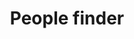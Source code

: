 ---
# This file is a template to document a new frontend template within the GOV.UK Publishing Design Guide website.
layout: frontend-template-documentation
sectionKey: Frontend templates

# Step 1: Duplicate and rename this file to the proposed frontend template you want to include in the Publishing Design Guide website.
# When duplicating and renaming this file use lowercase and replace any spaces with a dash (ie. -)

# Step 2: Set "eleventyExcludeFromCollections" to "false". This will ensure that the code snippet is commented out and a page will be display withinin the Publishing Design Guide.
eleventyExcludeFromCollections: false

# Step 3: Establish the relationship of this frontend template.
# The relationship between frontend templates will be demonstrated visually via levels on the left-hand navigation menu. For instance, "GitHub smart answers" is only revealed when the end-user selects "Smart answer" since "GitHub smart answers" a child template to the "Smart answer" frontend template.
eleventyNavigation:
  # If this frontend template is not associated with or a child to another frontend template, set the field below ("parent") to "Frontend templates"
  parent: Finder

# Step 4: Input data points according to fields below to the best of your ability. Any fields without any data points will not be displayed on the website.

# Name of the frontend tempalte
# This is the name of the frontend template (ex. Homepage). It is required to display the title on the page, in the meta data, and in the left-hand navigation menu of the frontend templates page.
title: People finder

# Description of the frontend template
# This briefly describes what the frontend template is. It is required to display the description on the page, and in the <head> meta description.
description: A directory of all ministers and senior officials on GOV.UK.

# Embedding the figma file of the frontend template
# This will display a Figma embed on the page.
# To add a Figma embed, copy only the URL within the embed snippet.
figmaLink: #Delete this comment before entering the Figma embed URL of the Figma representaiton of this frontend template.

# How the frontend template works
# Briefly descibe how this frontend template works. For instance, listing out what end-user can do on a page that uses this frontend template, as well as it's relation to other pages and its associated frontend templates on GOV.UK.
# You MUST wrap this in single quotation marks (ie. ' '), since markdown can be used to enter this information. To create a heading, use three hashes (ie. ###).
howItWorks:
  'This finder lists all the contacts within the UK government. End-users can use the search component to filter the returned results on the page based on a topic and via search.'

# Live examples of webpages that use this frontend template
# List out all the pages on GOV.UK that use this frontend template, by providing: (1) the title of the page, (2) the URL of the page, and (3) indicate whether the page is in Welsh in order for assistive technology to read out the page title correctly.
examples:
  # To add additional examples duplicate the the fields below (adhering to the formating) but increase the count by one integer.
  0:
    # Both title and link are REQUIRED in order for this information to render on the page.
    title: 'All ministers and senior officials on GOV.UK'
    link: https://www.gov.uk/government/people
    welsh:
      # Options on whether the webpage using this frontend template is in Welsh:
        # true = The webpage is in Welsh
        # false = The webpage is not in Welsh, but rather in English
      false
    
# The Content Data (Production) URL this frontend template
# Filter the document type in content data and copy the URL in your browser's address bar.
contentDataLink: #Delete this comment before entering Content Data URL assocaited with this frontend template.

# How is this frontend template built
# This will display all the underlying technologies that make-up this template.
contentSchema:
  # The GOV.UK [browser extension](https://github.com/alphagov/govuk-browser-extension) can help indentify the content schema for this frontend template.
  title: finder
  link: https://docs.publishing.service.gov.uk/content-schemas/finder.html

contentType:
  # The GOV.UK [browser extension](https://github.com/alphagov/govuk-browser-extension) can help indentify the content type (also known as document type) for this frontend template.
  title: finder
  link: https://docs.publishing.service.gov.uk/document-types/finder.html

publishingApp:
  # The GOV.UK [browser extension](https://github.com/alphagov/govuk-browser-extension) can help indentify the publishing app associated with adding content to this frontend template.
  # Publishing app options:
    # collections publisher
    # contacts admin
    # content publisher
    # content tagger
    # local links manager
    # mainstream publisher
    # manuals publisher
    # maslow
    # service manual publisher
    # short url manager
    # special route publisher
    # specialist publisher
    # travel advice publisher
    # whitehall
  #Delete this comment before entering the name of the publishing app.

renderingApp:
  # The GOV.UK [browser extension](https://github.com/alphagov/govuk-browser-extension) can help indentify which rendering app is used to generate this frontend template.
  # Rendring app options:
    # collections
    # email alert frontend
    # feedback
    # finder frontend
    # frontend
    # government frontend
    # smart answers
    # static
  finder frontend

# Components that make-up this frontend template
# List out all the components that make-up this frontend template, by (1) providing the name of the component, (2) a link to the documentation for said component, (3) how is this component generated on the page and (4) the associated publishing input fields within the publishing app.
components:
  # To add additional components duplicate the the fields below (adhering to the formating) but increase the count by one integer.
  0:
    # The componentName is REQUIRED in order for this information to be displayed on the page.
    componentName:
      # You MUST wrap this in single quotation marks (ie. ' '), since markdown can be used to enter this information.
      'Layout super navigation header'
    componentURL: https://components.publishing.service.gov.uk/component-guide/layout_super_navigation_header
    generated:
      # Options how said component is generated page:
        # auto = "Autogenerated in frontend template"
        # publisher = "Customized by publisher"
        # hardcode = "Hardcoded by developer"
      auto
    input:
      # You MUST wrap this in single quotation marks (ie. ' '), since markdown can be used to enter this information.
      #If this component can be generated by a publisher via a publihing app the delete this comment before entering that infomration.
  1:
    # The componentName is REQUIRED in order for this information to be displayed on the page.
    componentName:
      # You MUST wrap this in single quotation marks (ie. ' '), since markdown can be used to enter this information.
      'Contextual breadcrumbs'
    componentURL: https://components.publishing.service.gov.uk/component-guide/contextual_breadcrumbs
    generated:
      # Options how said component is generated page:
        # auto = "Autogenerated in frontend template"
        # publisher = "Customized by publisher"
        # hardcode = "Hardcoded by developer"
      auto
    input:
      # You MUST wrap this in single quotation marks (ie. ' '), since markdown can be used to enter this information.
      #If this component can be generated by a publisher via a publihing app the delete this comment before entering that infomration.
  2:
    # The componentName is REQUIRED in order for this information to be displayed on the page.
    componentName:
      # You MUST wrap this in single quotation marks (ie. ' '), since markdown can be used to enter this information.
      'Page title'
    componentURL: https://components.publishing.service.gov.uk/component-guide/title
    generated:
      # Options how said component is generated page:
        # auto = "Autogenerated in frontend template"
        # publisher = "Customized by publisher"
        # hardcode = "Hardcoded by developer"
      auto
    input:
      # You MUST wrap this in single quotation marks (ie. ' '), since markdown can be used to enter this information.
      #If this component can be generated by a publisher via a publihing app the delete this comment before entering that infomration.
  3:
    # The componentName is REQUIRED in order for this information to be displayed on the page.
    componentName:
      # You MUST wrap this in single quotation marks (ie. ' '), since markdown can be used to enter this information.
      'Search'
    componentURL: https://components.publishing.service.gov.uk/component-guide/search
    generated:
      # Options how said component is generated page:
        # auto = "Autogenerated in frontend template"
        # publisher = "Customized by publisher"
        # hardcode = "Hardcoded by developer"
      auto
    input:
      # You MUST wrap this in single quotation marks (ie. ' '), since markdown can be used to enter this information.
      #If this component can be generated by a publisher via a publihing app the delete this comment before entering that infomration.
  4:
    # The componentName is REQUIRED in order for this information to be displayed on the page.
    componentName:
      # You MUST wrap this in single quotation marks (ie. ' '), since markdown can be used to enter this information.
      'Heading'
    componentURL: https://components.publishing.service.gov.uk/component-guide/heading
    generated:
      # Options how said component is generated page:
        # auto = "Autogenerated in frontend template"
        # publisher = "Customized by publisher"
        # hardcode = "Hardcoded by developer"
      auto
    input:
      # You MUST wrap this in single quotation marks (ie. ' '), since markdown can be used to enter this information.
      #If this component can be generated by a publisher via a publihing app the delete this comment before entering that infomration.
  5:
    # The componentName is REQUIRED in order for this information to be displayed on the page.
    componentName:
      # You MUST wrap this in single quotation marks (ie. ' '), since markdown can be used to enter this information.
      'Subscription link'
    componentURL: https://components.publishing.service.gov.uk/component-guide/subscription_links
    generated:
      # Options how said component is generated page:
        # auto = "Autogenerated in frontend template"
        # publisher = "Customized by publisher"
        # hardcode = "Hardcoded by developer"
      auto
    input:
      # You MUST wrap this in single quotation marks (ie. ' '), since markdown can be used to enter this information.
      #If this component can be generated by a publisher via a publihing app the delete this comment before entering that infomration.
  6:
    # The componentName is REQUIRED in order for this information to be displayed on the page.
    componentName:
      # You MUST wrap this in single quotation marks (ie. ' '), since markdown can be used to enter this information.
      'Document list'
    componentURL: https://components.publishing.service.gov.uk/component-guide/document_list
    generated:
      # Options how said component is generated page:
        # auto = "Autogenerated in frontend template"
        # publisher = "Customized by publisher"
        # hardcode = "Hardcoded by developer"
      auto
    input:
      # You MUST wrap this in single quotation marks (ie. ' '), since markdown can be used to enter this information.
      #If this component can be generated by a publisher via a publihing app the delete this comment before entering that infomration.
  7:
    # The componentName is REQUIRED in order for this information to be displayed on the page.
    componentName:
      # You MUST wrap this in single quotation marks (ie. ' '), since markdown can be used to enter this information.
      'Feedback'
    componentURL: https://components.publishing.service.gov.uk/component-guide/feedback
    generated:
      # Options how said component is generated page:
        # auto = "Autogenerated in frontend template"
        # publisher = "Customized by publisher"
        # hardcode = "Hardcoded by developer"
      auto
    input:
      # You MUST wrap this in single quotation marks (ie. ' '), since markdown can be used to enter this information.
      #If this component can be generated by a publisher via a publihing app the delete this comment before entering that infomration.
  8:
    # The componentName is REQUIRED in order for this information to be displayed on the page.
    componentName:
      # You MUST wrap this in single quotation marks (ie. ' '), since markdown can be used to enter this information.
      'Layout footer'
    componentURL: https://components.publishing.service.gov.uk/component-guide/layout_footer
    generated:
      # Options how said component is generated page:
        # auto = "Autogenerated in frontend template"
        # publisher = "Customized by publisher"
        # hardcode = "Hardcoded by developer"
      auto
    input:
      # You MUST wrap this in single quotation marks (ie. ' '), since markdown can be used to enter this information.
      #If this component can be generated by a publisher via a publihing app the delete this comment before entering that infomration.

# Evidence and insights for this frontend template
# List out all past documentation/supporting material with regards to or realted to this frontend template. It can include (1) past design documentation, (2) research findings, and (3) presentations.
insights:
  # To add additional insights duplicate the the fields below (adhering to the formating) but increase the count by one integer.
  0:
    # A description is REQUIRED in order for this information to render on the page.
    date: #Delete this comment before entering the date when the document was published.
    description:
      # You MUST wrap this in single quotation marks (ie. ' '), since markdown can be used to enter this information. To create a heading, use three hashes (ie. ###).
      #Delete this comment before entering a brief summary about the document being referred.
    title: #Delete this comment before entering the name of the insight document.
    link: #Delete this comment before entering the URL of the insight document.
    documentFormat: #Delete this comment before entering the format of the insight document. Example: (1) Google Docs, (2) Google Sheets, and (3) Google Slides.

# Existing issues with this frontend template
# List of all the issues that are associated with this frontend template, (1) containing the title used to describe the issue on GitHub, and (2) the link to the GitHub issue itself.
issues:
  # To add additional issues duplicate the the fields below (adhering to the formating) but increase the count by one integer.
  0:
    # Both title and link are REQUIRED in order to display this information on the page.
    title: #Delete this comment before entering the title of the GitHub issue.
    link: #Delete this comment before entering the URL of the corresponding GitHub issue.
---